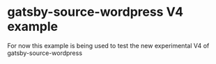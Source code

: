 # gatsby-source-wordpress V4 example

For now this example is being used to test the new experimental V4 of gatsby-source-wordpress
